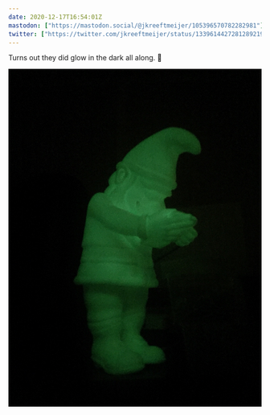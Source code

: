 ```yaml
---
date: 2020-12-17T16:54:01Z
mastodon: ["https://mastodon.social/@jkreeftmeijer/105396570782282981"]
twitter: ["https://twitter.com/jkreeftmeijer/status/1339614427281289219"]
---
```

Turns out they did glow in the dark all along. 🤩

![A glow-in-the-dark garden gnome](/media/EpdD4XZW8AI0KVM.jpeg)

